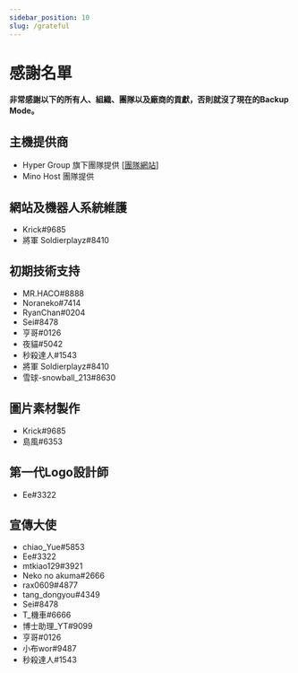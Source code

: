 ```yaml
---
sidebar_position: 10
slug: /grateful
---
```


# 感謝名單

**非常感謝以下的所有人、組織、團隊以及廠商的貢獻，否則就沒了現在的Backup Mode。**

## 主機提供商
* Hyper Group 旗下團隊提供 [[團隊網站](https://www.hypernology.com/)]
* Mino Host 團隊提供

## 網站及機器人系統維護
* Krick#9685
* 將軍 Soldierplayz#8410

## 初期技術支持
* MR.HACO#8888
* Noraneko#7414
* RyanChan#0204
* Sei#8478
* 亨哥#0126
* 夜貓#5042
* 秒殺達人#1543
* 將軍 Soldierplayz#8410
* 雪球-snowball_213#8630

## 圖片素材製作
* Krick#9685
* 島風#6353

## 第一代Logo設計師
* Ee#3322

## 宣傳大使
* chiao_Yue#5853
* Ee#3322
* mtkiao129#3921
* Neko no akuma#2666
* rax0609#4877
* tang_dongyou#4349
* Sei#8478
* T_機車#6666
* 博士助理_YT#9099
* 亨哥#0126
* 小布wor#9487
* 秒殺達人#1543